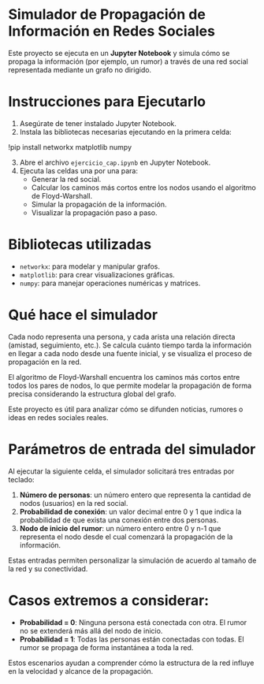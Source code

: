 # Simulador de Propagación de Información en Redes Sociales

Este proyecto se ejecuta en un **Jupyter Notebook** y simula cómo se propaga la información (por ejemplo, un rumor) a través de una red social representada mediante un grafo no dirigido.

# Instrucciones para Ejecutarlo

1. Asegúrate de tener instalado Jupyter Notebook.
2. Instala las bibliotecas necesarias ejecutando en la primera celda:

!pip install networkx matplotlib numpy

3. Abre el archivo `ejercicio_cap.ipynb` en Jupyter Notebook.
4. Ejecuta las celdas una por una para:
   - Generar la red social.
   - Calcular los caminos más cortos entre los nodos usando el algoritmo de Floyd-Warshall.
   - Simular la propagación de la información.
   - Visualizar la propagación paso a paso.

# Bibliotecas utilizadas

- `networkx`: para modelar y manipular grafos.
- `matplotlib`: para crear visualizaciones gráficas.
- `numpy`: para manejar operaciones numéricas y matrices.

# Qué hace el simulador

Cada nodo representa una persona, y cada arista una relación directa (amistad, seguimiento, etc.). Se calcula cuánto tiempo tarda la información en llegar a cada nodo desde una fuente inicial, y se visualiza el proceso de propagación en la red.

El algoritmo de Floyd-Warshall encuentra los caminos más cortos entre todos los pares de nodos, lo que permite modelar la propagación de forma precisa considerando la estructura global del grafo.

Este proyecto es útil para analizar cómo se difunden noticias, rumores o ideas en redes sociales reales.

# Parámetros de entrada del simulador

Al ejecutar la siguiente celda, el simulador solicitará tres entradas por teclado:

1. **Número de personas**: un número entero que representa la cantidad de nodos (usuarios) en la red social.
2. **Probabilidad de conexión**: un valor decimal entre 0 y 1 que indica la probabilidad de que exista una conexión entre dos personas.
3. **Nodo de inicio del rumor**: un número entero entre 0 y n-1 que representa el nodo desde el cual comenzará la propagación de la información.

Estas entradas permiten personalizar la simulación de acuerdo al tamaño de la red y su conectividad.

# Casos extremos a considerar:

- **Probabilidad = 0**: Ninguna persona está conectada con otra. El rumor no se extenderá más allá del nodo de inicio.
- **Probabilidad = 1**: Todas las personas están conectadas con todas. El rumor se propaga de forma instantánea a toda la red.

Estos escenarios ayudan a comprender cómo la estructura de la red influye en la velocidad y alcance de la propagación.

